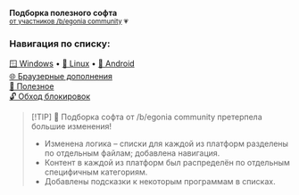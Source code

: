 **Подборка полезного софта**  
<sup>[от участников /b/egonia community](https://t.me/begoniacommunity) :heartpulse:</sup>
### **Навигация по списку:**  
[🪟 Windows](https://github.com/begoniacommunity/list/blob/main/list/windows.md) • [🐧 Linux](https://github.com/begoniacommunity/list/blob/main/list/linux.md) • [🤖 Android](https://github.com/begoniacommunity/list/blob/main/list/android.md)  
[🌐 Браузерные дополнения](https://github.com/begoniacommunity/list/blob/main/list/browser_add-ons.md)  
[🌠 Полезное](https://github.com/begoniacommunity/list/blob/main/list/useful.md)  
[🔓 Обход блокировок](https://github.com/begoniacommunity/list/blob/main/list/blocking_bypass.md)

>
> [!TIP]
> 🎉 Подборка софта от /b/egonia community претерпела большие изменения!
> * Изменена логика – списки для каждой из платформ разделены по отдельным файлам; добавлена навигация. 
> * Контент в каждой из платформ был распределён по отдельным специфичным категориям.  
> * Добавлены подсказки к некоторым программам в списках.
